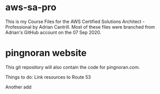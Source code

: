 # aws-sa-pro
This is my Course Files for the AWS Certified Solutions Architect - Professional by Adrian Cantrill. Most of these files were branched from Adrian's GitHub account on the 07 Sep 2020.

# pingnoran website
This git repository will also contain the code for pingnoran.com.

Things to do:
Link resources to Route 53

Another add